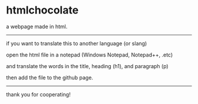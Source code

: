 # htmlchocolate
a webpage made in html.

___


if you want to translate this to another language (or slang)

open the html file in a notepad (Windows Notepad, Notepad++, .etc)

and translate the words in the title, heading (h1), and paragraph (p)

then add the file to the github page.

___

thank you for cooperating!
